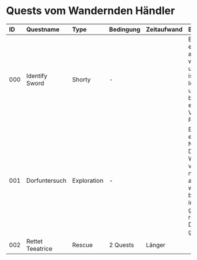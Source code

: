 # Quests vom Wandernden Händler

| ID  | Questname        | Type        | Bedingung | Zeitaufwand | Beschreibung                                                                                                                                                                                    |
|:----|:-----------------|:------------|:----------|:------------|:------------------------------------------------------------------------------------------------------------------------------------------------------------------------------------------------|
| 000 | Identify Sword   | Shorty      | -         |             | Ein Kunde hat ein Schwert abgegeben,<br> welches unidentifiziert ist. Helft es zu Identifizieren und ihr bekommt es zu einem Vergünstigten Preis                                                |
| 001 | Dorfuntersuch    | Exploration | -         |             | Ein Klient hat in einem Nahegelegenen Dorf seine Wertsachen verloren, nachdem er angegriffen wurde. Es ist bekannt, dass in dem Dorf gerne Banditen residieren aber DAS schien geplant zu sein. |
| 002 | Rettet Teeatrice | Rescue      | 2 Quests  | Länger      |                                                                                                                                                                                                 |
